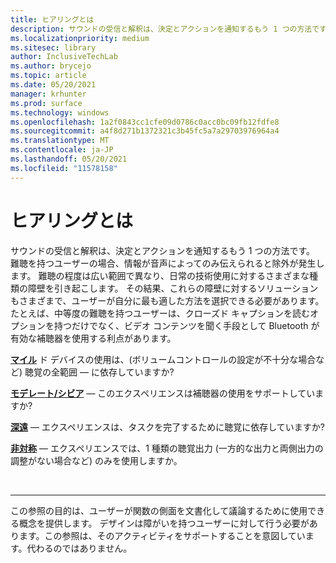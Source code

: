 ```yaml
---
title: ヒアリングとは
description: サウンドの受信と解釈は、決定とアクションを通知するもう 1 つの方法です。
ms.localizationpriority: medium
ms.sitesec: library
author: InclusiveTechLab
ms.author: brycejo
ms.topic: article
ms.date: 05/20/2021
manager: krhunter
ms.prod: surface
ms.technology: windows
ms.openlocfilehash: 1a2f0843cc1cfe09d0786c0acc0bc09fb12fdfe8
ms.sourcegitcommit: a4f8d271b1372321c3b45fc5a7a29703976964a4
ms.translationtype: MT
ms.contentlocale: ja-JP
ms.lasthandoff: 05/20/2021
ms.locfileid: "11578158"
---
```

# <a name="what-is-hearing"></a>ヒアリングとは

サウンドの受信と解釈は、決定とアクションを通知するもう 1 つの方法です。 難聴を持つユーザーの場合、情報が音声によってのみ伝えられると除外が発生します。 難聴の程度は広い範囲で異なり、日常の技術使用に対するさまざまな種類の障壁を引き起こします。 その結果、これらの障壁に対するソリューションもさまざまで、ユーザーが自分に最も適した方法を選択できる必要があります。 たとえば、中等度の難聴を持つユーザーは、クローズド キャプションを読むオプションを持つだけでなく、ビデオ コンテンツを聞く手段として Bluetooth が有効な補聴器を使用する利点があります。

**[マイル](hearing-mild.md)** ド デバイスの使用は、(ボリュームコントロールの設定が不十分な場合など) 聴覚の全範囲 &mdash; に依存していますか?

**[モデレート/シビア](hearing-moderate-severe.md)** &mdash; このエクスペリエンスは補聴器の使用をサポートしていますか?

**[深遠](hearing-profound.md)** &mdash; エクスペリエンスは、タスクを完了するために聴覚に依存していますか?

**[非対称](hearing-asymmetrical.md)** &mdash; エクスペリエンスでは、1 種類の聴覚出力 (一方的な出力と両側出力の調整がない場合など) のみを使用しますか。

&nbsp;

[comment]: # (フッター ステートメント)
___
この参照の目的は、ユーザーが関数の側面を文書化して議論するために使用できる概念を提供します。 デザインは障がいを持つユーザーに対して行う必要があります。この参照は、そのアクティビティをサポートすることを意図しています。代わるのではありません。 
